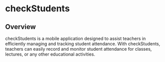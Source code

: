 # checkStudents

## Overview
checkStudents is a mobile application designed to assist teachers in efficiently managing and tracking student attendance. With checkStudents, teachers can easily record and monitor student attendance for classes, lectures, or any other educational activities.

